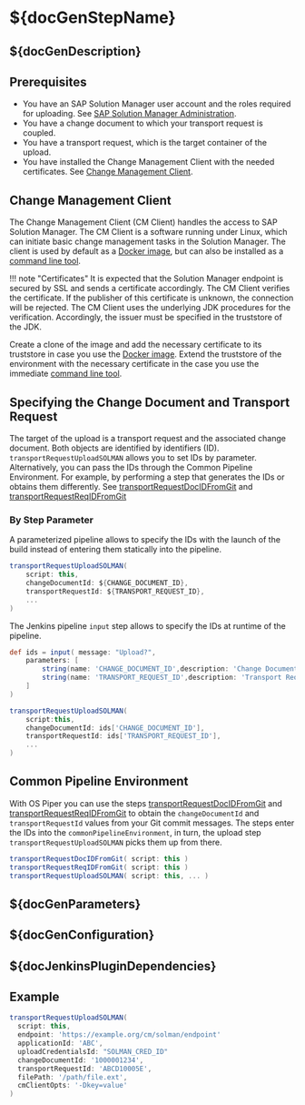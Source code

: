 # ${docGenStepName}

## ${docGenDescription}

## Prerequisites

* You have an SAP Solution Manager user account and the roles required for uploading. See [SAP Solution Manager Administration](https://help.sap.com/viewer/c413647f87a54db59d18cb074ce3dafd/7.2.12/en-US/11505ddff03c4d74976dae648743e10e.html).
* You have a change document to which your transport request is coupled.
* You have a transport request, which is the target container of the upload.
* You have installed the Change Management Client with the needed certificates. See [Change Management Client](#Change-Management-Client).

## Change Management Client

The Change Management Client (CM Client) handles the access to SAP Solution Manager.
The CM Client is a software running under Linux, which can initiate basic change management tasks
in the Solution Manager. The client is used by default
as a [Docker image](https://hub.docker.com/r/ppiper/cm-client),
but can also be installed as a [command line tool](https://github.com/SAP/devops-cm-client).

!!! note "Certificates"
    It is expected that the Solution Manager endpoint is secured by SSL and sends a certificate accordingly.
    The CM Client verifies the certificate. If the publisher of this certificate is unknown, the connection will be rejected.
    The CM Client uses the underlying JDK procedures for the verification.
    Accordingly, the issuer must be specified in the truststore of the JDK.

Create a clone of the image and add the necessary certificate to its truststore in case you use the [Docker image](https://hub.docker.com/r/ppiper/cm-client).
Extend the truststore of the environment with the necessary certificate in the case you use the immediate [command line tool](https://github.com/SAP/devops-cm-client).

## Specifying the Change Document and Transport Request

The target of the upload is a transport request and the associated change document.
Both objects are identified by identifiers (ID).
`transportRequestUploadSOLMAN` allows you to set IDs by parameter.
Alternatively, you can pass the IDs through the Common Pipeline Environment.
For example, by performing a step that generates the IDs or obtains them differently.
See [transportRequestDocIDFromGit](transportRequestDocIDFromGit.md) and [transportRequestReqIDFromGit](transportRequestReqIDFromGit.md)

### By Step Parameter

A parameterized pipeline allows to specify the IDs with the launch of the build
instead of entering them statically into the pipeline.

```groovy
transportRequestUploadSOLMAN(
    script: this,
    changeDocumentId: ${CHANGE_DOCUMENT_ID},
    transportRequestId: ${TRANSPORT_REQUEST_ID},
    ...
)
```

The Jenkins pipeline `input` step allows to specify the IDs at runtime of the pipeline.

```groovy
def ids = input( message: "Upload?",
    parameters: [
        string(name: 'CHANGE_DOCUMENT_ID',description: 'Change Document ID'),
        string(name: 'TRANSPORT_REQUEST_ID',description: 'Transport Request ID')
    ]
)

transportRequestUploadSOLMAN(
    script:this,
    changeDocumentId: ids['CHANGE_DOCUMENT_ID'],
    transportRequestId: ids['TRANSPORT_REQUEST_ID'],
    ...
)
```

## Common Pipeline Environment

With OS Piper you can use the steps [transportRequestDocIDFromGit](transportRequestDocIDFromGit.md) and [transportRequestReqIDFromGit](transportRequestReqIDFromGit.md) to obtain the `changeDocumentId` and `transportRequestId` values from your Git commit messages.
The steps enter the IDs into the `commonPipelineEnvironment`, in turn, the upload step `transportRequestUploadSOLMAN` picks them up from there.

```groovy
transportRequestDocIDFromGit( script: this )
transportRequestReqIDFromGit( script: this )
transportRequestUploadSOLMAN( script: this, ... )
```

## ${docGenParameters}

## ${docGenConfiguration}

## ${docJenkinsPluginDependencies}

## Example

```groovy
transportRequestUploadSOLMAN(
  script: this,
  endpoint: 'https://example.org/cm/solman/endpoint'
  applicationId: 'ABC',
  uploadCredentialsId: "SOLMAN_CRED_ID"
  changeDocumentId: '1000001234',
  transportRequestId: 'ABCD10005E',
  filePath: '/path/file.ext',
  cmClientOpts: '-Dkey=value'
)
```
